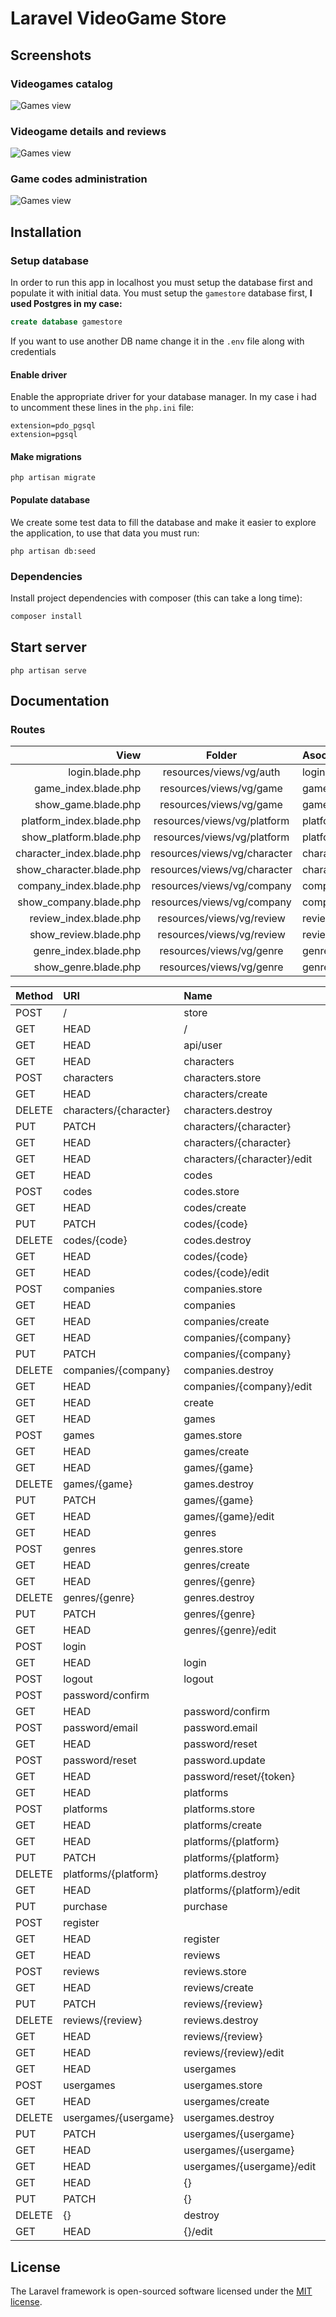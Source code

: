 # Laravel VideoGame Store



## Screenshots

### Videogames catalog
![Games view](screenshots/games_view.PNG)
### Videogame details and reviews
![Games view](screenshots/game_detail_view.PNG)
### Game codes administration
![Games view](screenshots/codes_view.PNG)



## Installation

### Setup database

In order to run this app in localhost you must setup the database first and populate it with initial data.
You must setup the `gamestore` database first, **I used Postgres in my case:**

```sql
create database gamestore
```
If you want to use another DB name change it in the `.env` file along with credentials

#### Enable driver

Enable the appropriate driver for your database manager. In my case i had to uncomment these lines in the `php.ini` file:
```
extension=pdo_pgsql
extension=pgsql
```

#### Make migrations

```
php artisan migrate
```

#### Populate database

We create some test data to fill the database and make it easier to explore the application, to use that data you must run:
```
php artisan db:seed
```

### Dependencies

Install project dependencies with composer (this can take a long time):
```php
composer install
```

## Start server
```
php artisan serve
```





## Documentation

### Routes

|      View                 |           Folder             |     Asociated View   |
| -----------------------:  | :--------------------------: | :------------------- |
| login.blade.php           | resources/views/vg/auth      | login                |
| game_index.blade.php      | resources/views/vg/game      | games                |
| show_game.blade.php       | resources/views/vg/game      | games/show/{id}      |
| platform_index.blade.php  | resources/views/vg/platform  | platforms            |
| show_platform.blade.php   | resources/views/vg/platform  | platforms/show/{id}  |
| character_index.blade.php | resources/views/vg/character | characters           |
| show_character.blade.php  | resources/views/vg/character | characters/show/{id} |
| company_index.blade.php   | resources/views/vg/company   | companies            |
| show_company.blade.php    | resources/views/vg/company   | companies/show/{id}  |
| review_index.blade.php    | resources/views/vg/review    | reviews              |
| show_review.blade.php     | resources/views/vg/review    | reviews/show/{id}    |
| genre_index.blade.php     | resources/views/vg/genre     | genres               |
| show_genre.blade.php      | resources/views/vg/genre     | genres/show/{id}     |



| Method    | URI                         | Name               | Action                                                                 | Middleware |
| :-------- | :-------------------------- | :----------------- | :--------------------------------------------------------------------- | :--------- |
| POST      | /                           | store              | App\Http\Controllers\VG\GameController@store                           | web,auth  |
| GET|HEAD  | /                           | index              | App\Http\Controllers\VG\GameController@index                           | web,auth  |
| GET|HEAD  | api/user                    |                    | Closure                                                                | api,auth:api |
| GET|HEAD  | characters                  | characters.index   | App\Http\Controllers\VG\CharacterController@index                      | web,auth  |
| POST      | characters                  | characters.store   | App\Http\Controllers\VG\CharacterController@store                      | web,auth  |
| GET|HEAD  | characters/create           | characters.create  | App\Http\Controllers\VG\CharacterController@create                     | web,auth  |
| DELETE    | characters/{character}      | characters.destroy | App\Http\Controllers\VG\CharacterController@destroy                    | web,auth  |
| PUT|PATCH | characters/{character}      | characters.update  | App\Http\Controllers\VG\CharacterController@update                     | web,auth  |
| GET|HEAD  | characters/{character}      | characters.show    | App\Http\Controllers\VG\CharacterController@show                       | web,auth  |
| GET|HEAD  | characters/{character}/edit | characters.edit    | App\Http\Controllers\VG\CharacterController@edit                       | web,auth  |
| GET|HEAD  | codes                       | codes.index        | App\Http\Controllers\VG\CodeController@index                           | web,auth |
| POST      | codes                       | codes.store        | App\Http\Controllers\VG\CodeController@store                           | web,auth |
| GET|HEAD  | codes/create                | codes.create       | App\Http\Controllers\VG\CodeController@create                          | web,auth |
| PUT|PATCH | codes/{code}                | codes.update       | App\Http\Controllers\VG\CodeController@update                          | web,auth |
| DELETE    | codes/{code}                | codes.destroy      | App\Http\Controllers\VG\CodeController@destroy                         | web,auth |
| GET|HEAD  | codes/{code}                | codes.show         | App\Http\Controllers\VG\CodeController@show                            | web,auth |
| GET|HEAD  | codes/{code}/edit           | codes.edit         | App\Http\Controllers\VG\CodeController@edit                            | web,auth |
| POST      | companies                   | companies.store    | App\Http\Controllers\VG\CompanyController@store                        | web,auth |
| GET|HEAD  | companies                   | companies.index    | App\Http\Controllers\VG\CompanyController@index                        | web,auth |
| GET|HEAD  | companies/create            | companies.create   | App\Http\Controllers\VG\CompanyController@create                       | web,auth |
| GET|HEAD  | companies/{company}         | companies.show     | App\Http\Controllers\VG\CompanyController@show                         | web,auth |
| PUT|PATCH | companies/{company}         | companies.update   | App\Http\Controllers\VG\CompanyController@update                       | web,auth |
| DELETE    | companies/{company}         | companies.destroy  | App\Http\Controllers\VG\CompanyController@destroy                      | web,auth |
| GET|HEAD  | companies/{company}/edit    | companies.edit     | App\Http\Controllers\VG\CompanyController@edit                         | web,auth |
| GET|HEAD  | create                      | create             | App\Http\Controllers\VG\GameController@create                          | web,auth |
| GET|HEAD  | games                       | games.index        | App\Http\Controllers\VG\GameController@index                           | web,auth |
| POST      | games                       | games.store        | App\Http\Controllers\VG\GameController@store                           | web,auth |
| GET|HEAD  | games/create                | games.create       | App\Http\Controllers\VG\GameController@create                          | web,auth |
| GET|HEAD  | games/{game}                | games.show         | App\Http\Controllers\VG\GameController@show                            | web,auth |
| DELETE    | games/{game}                | games.destroy      | App\Http\Controllers\VG\GameController@destroy                         | web,auth |
| PUT|PATCH | games/{game}                | games.update       | App\Http\Controllers\VG\GameController@update                          | web,auth |
| GET|HEAD  | games/{game}/edit           | games.edit         | App\Http\Controllers\VG\GameController@edit                            | web,auth |
| GET|HEAD  | genres                      | genres.index       | App\Http\Controllers\VG\GenreController@index                          | web,auth |
| POST      | genres                      | genres.store       | App\Http\Controllers\VG\GenreController@store                          | web,auth |
| GET|HEAD  | genres/create               | genres.create      | App\Http\Controllers\VG\GenreController@create                         | web,auth |
| GET|HEAD  | genres/{genre}              | genres.show        | App\Http\Controllers\VG\GenreController@show                           | web,auth |
| DELETE    | genres/{genre}              | genres.destroy     | App\Http\Controllers\VG\GenreController@destroy                        | web,auth |
| PUT|PATCH | genres/{genre}              | genres.update      | App\Http\Controllers\VG\GenreController@update                         | web,auth |
| GET|HEAD  | genres/{genre}/edit         | genres.edit        | App\Http\Controllers\VG\GenreController@edit                           | web,auth |
| POST      | login                       |                    | App\Http\Controllers\Auth\LoginController@login                        | web,guest |
| GET|HEAD  | login                       | login              | App\Http\Controllers\Auth\LoginController@showLoginForm                | web,guest |
| POST      | logout                      | logout             | App\Http\Controllers\Auth\LoginController@logout                       | web |
| POST      | password/confirm            |                    | App\Http\Controllers\Auth\ConfirmPasswordController@confirm            | web,auth |
| GET|HEAD  | password/confirm            | password.confirm   | App\Http\Controllers\Auth\ConfirmPasswordController@showConfirmForm    | web,auth |
| POST      | password/email              | password.email     | App\Http\Controllers\Auth\ForgotPasswordController@sendResetLinkEmail  | web |
| GET|HEAD  | password/reset              | password.request   | App\Http\Controllers\Auth\ForgotPasswordController@showLinkRequestForm | web |
| POST      | password/reset              | password.update    | App\Http\Controllers\Auth\ResetPasswordController@reset                | web |
| GET|HEAD  | password/reset/{token}      | password.reset     | App\Http\Controllers\Auth\ResetPasswordController@showResetForm        | web |
| GET|HEAD  | platforms                   | platforms.index    | App\Http\Controllers\VG\PlatformController@index                       | web,auth |
| POST      | platforms                   | platforms.store    | App\Http\Controllers\VG\PlatformController@store                       | web,auth |
| GET|HEAD  | platforms/create            | platforms.create   | App\Http\Controllers\VG\PlatformController@create                      | web,auth |
| GET|HEAD  | platforms/{platform}        | platforms.show     | App\Http\Controllers\VG\PlatformController@show                        | web,auth |
| PUT|PATCH | platforms/{platform}        | platforms.update   | App\Http\Controllers\VG\PlatformController@update                      | web,auth |
| DELETE    | platforms/{platform}        | platforms.destroy  | App\Http\Controllers\VG\PlatformController@destroy                     | web,auth |
| GET|HEAD  | platforms/{platform}/edit   | platforms.edit     | App\Http\Controllers\VG\PlatformController@edit                        | web,auth |
| PUT       | purchase                    | purchase           | App\Http\Controllers\VG\CodeController@purchase                        | web,auth |
| POST      | register                    |                    | App\Http\Controllers\Auth\RegisterController@register                  | web,guest |
| GET|HEAD  | register                    | register           | App\Http\Controllers\Auth\RegisterController@showRegistrationForm      | web,guest |
| GET|HEAD  | reviews                     | reviews.index      | App\Http\Controllers\VG\ReviewController@index                         | web,auth |
| POST      | reviews                     | reviews.store      | App\Http\Controllers\VG\ReviewController@store                         | web,auth |
| GET|HEAD  | reviews/create              | reviews.create     | App\Http\Controllers\VG\ReviewController@create                        | web,auth |
| PUT|PATCH | reviews/{review}            | reviews.update     | App\Http\Controllers\VG\ReviewController@update                        | web,auth |
| DELETE    | reviews/{review}            | reviews.destroy    | App\Http\Controllers\VG\ReviewController@destroy                       | web,auth |
| GET|HEAD  | reviews/{review}            | reviews.show       | App\Http\Controllers\VG\ReviewController@show                          | web,auth |
| GET|HEAD  | reviews/{review}/edit       | reviews.edit       | App\Http\Controllers\VG\ReviewController@edit                          | web,auth |
| GET|HEAD  | usergames                   | usergames.index    | App\Http\Controllers\UserLists@index                                   | web,auth |
| POST      | usergames                   | usergames.store    | App\Http\Controllers\UserLists@store                                   | web,auth |
| GET|HEAD  | usergames/create            | usergames.create   | App\Http\Controllers\UserLists@create                                  | web,auth |
| DELETE    | usergames/{usergame}        | usergames.destroy  | App\Http\Controllers\UserLists@destroy                                 | web,auth |
| PUT|PATCH | usergames/{usergame}        | usergames.update   | App\Http\Controllers\UserLists@update                                  | web,auth |
| GET|HEAD  | usergames/{usergame}        | usergames.show     | App\Http\Controllers\UserLists@show                                    | web,auth |
| GET|HEAD  | usergames/{usergame}/edit   | usergames.edit     | App\Http\Controllers\UserLists@edit                                    | web,auth |
| GET|HEAD  | {}                          | show               | App\Http\Controllers\VG\GameController@show                            | web,auth |
| PUT|PATCH | {}                          | update             | App\Http\Controllers\VG\GameController@update                          | web,auth |
| DELETE    | {}                          | destroy            | App\Http\Controllers\VG\GameController@destroy                         | web,auth |
| GET|HEAD  | {}/edit                     | edit               | App\Http\Controllers\VG\GameController@edit                            | web,auth |



## License

The Laravel framework is open-sourced software licensed under the [MIT license](https://opensource.org/licenses/MIT).

